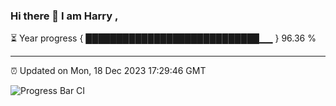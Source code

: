 ### Hi there 👋 I am Harry , 

⏳ Year progress { ████████████████████████████▁▁ } 96.36 %

---

⏰ Updated on Mon, 18 Dec 2023 17:29:46 GMT

![Progress Bar CI](https://github.com/duykhang68/duykhang68/workflows/Progress%20Bar%20CI/badge.svg)
